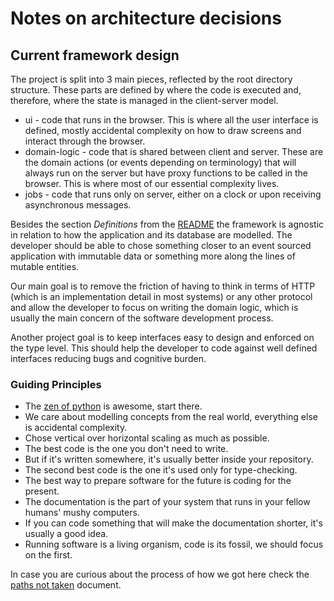 # Notes on architecture decisions

## Current framework design

The project is split into 3 main pieces, reflected by the root directory structure.
These parts are defined by where the code is executed and, therefore, where the state is managed in the client-server model.

* ui - code that runs in the browser. This is where all the user interface is defined, mostly accidental complexity on how to draw screens and interact through the browser.
* domain-logic - code that is shared between client and server. These are the domain actions (or events depending on terminology) that will always run on the server but have proxy functions to be called in the browser. This is where most of our essential complexity lives.
* jobs - code that runs only on server, either on a clock or upon receiving asynchronous messages.

Besides the section *Definitions* from the [README](../README.md) the framework is agnostic in relation to how the application and its database are modelled. The developer should be able to chose something closer to an event sourced application with immutable data or something more along the lines of mutable entities.

Our main goal is to remove the friction of having to think in terms of HTTP (which is an implementation detail in most systems) or any other protocol and allow the developer to focus on writing the domain logic, which is usually the main concern of the software development process.

Another project goal is to keep interfaces easy to design and enforced on the type level. This should help the developer to code against well defined interfaces reducing bugs and cognitive burden.

### Guiding Principles

* The [zen of python](https://www.python.org/dev/peps/pep-0020/) is awesome, start there.
* We care about modelling concepts from the real world, everything else is accidental complexity.
* Chose vertical over horizontal scaling as much as possible.
* The best code is the one you don't need to write.
* But if it's written somewhere, it's usually better inside your repository.
* The second best code is the one it's used only for type-checking.
* The best way to prepare software for the future is coding for the present.
* The documentation is the part of your system that runs in your fellow humans' mushy computers.
* If you can code something that will make the documentation shorter, it's usually a good idea.
* Running software is a living organism, code is its fossil, we should focus on the first.

In case you are curious about the process of how we got here check the [paths not taken](./paths-not-taken.md) document.
